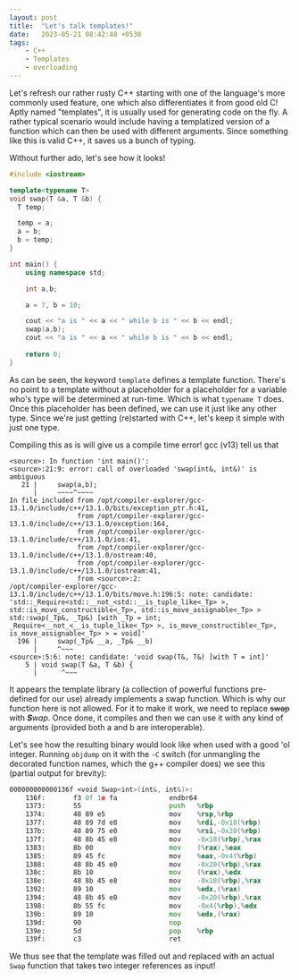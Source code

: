 ```yaml
---
layout: post
title:  "Let's talk templates!"
date:   2023-05-21 08:42:48 +0530
tags: 
    - C++
    - Templates
    - overloading
---
```

Let's refresh our rather rusty C++ starting with one of the language's more commonly used feature, one which also differentiates it from good old C! Aptly named "templates", it is usually used for generating code on the fly. A rather typical scenario would include having a templatized version of a function which can then be used with different arguments. Since something like this is valid C++, it saves us a bunch of typing.

Without further ado, let's see how it looks!

```C++
#include <iostream>

template<typename T>
void swap(T &a, T &b) {
  T temp;

  temp = a;
  a = b;
  b = temp;
}

int main() {
    using namespace std;

    int a,b;

    a = 7, b = 10;

    cout << "a is " << a << " while b is " << b << endl;
    swap(a,b);
    cout << "a is " << a << " while b is " << b << endl;
    
    return 0;
}
```

As can be seen, the keyword `template` defines a template function. There's no point to a template without a placeholder for a placeholder for a variable who's type will be determined at run-time. Which is what  `typename T` does. Once this placeholder has been defined, we can use it just like any other type. Since we're just getting (re)started with C++, let's keep it simple with just one type.<br/>

Compiling this as is will give us a compile time error! gcc (v13) tell us that
```shell
<source>: In function 'int main()':
<source>:21:9: error: call of overloaded 'swap(int&, int&)' is ambiguous
   21 |     swap(a,b);
      |     ~~~~^~~~~
In file included from /opt/compiler-explorer/gcc-13.1.0/include/c++/13.1.0/bits/exception_ptr.h:41,
                 from /opt/compiler-explorer/gcc-13.1.0/include/c++/13.1.0/exception:164,
                 from /opt/compiler-explorer/gcc-13.1.0/include/c++/13.1.0/ios:41,
                 from /opt/compiler-explorer/gcc-13.1.0/include/c++/13.1.0/ostream:40,
                 from /opt/compiler-explorer/gcc-13.1.0/include/c++/13.1.0/iostream:41,
                 from <source>:2:
/opt/compiler-explorer/gcc-13.1.0/include/c++/13.1.0/bits/move.h:196:5: note: candidate: 'std::_Require<std::__not_<std::__is_tuple_like<_Tp> >, std::is_move_constructible<_Tp>, std::is_move_assignable<_Tp> > std::swap(_Tp&, _Tp&) [with _Tp = int; _Require<__not_<__is_tuple_like<_Tp> >, is_move_constructible<_Tp>, is_move_assignable<_Tp> > = void]'
  196 |     swap(_Tp& __a, _Tp& __b)
      |     ^~~~
<source>:5:6: note: candidate: 'void swap(T&, T&) [with T = int]'
    5 | void swap(T &a, T &b) {
      |      ^~~~
```

It appears the template library (a collection of powerful functions pre-defined for our use) already implements a swap function. Which is why our function here is not allowed. For it to make it work, we need to replace <s>swap</s> with _<b>S</b>wap_. Once done, it compiles and then we can use it with any kind of arguments (provided both a and b are interoperable).

Let's see how the resulting binary would look like when used with a good 'ol integer. Running `objdump` on it with the `-C` switch (for unmangling the decorated function names, which the g++ compiler does) we see this (partial output for brevity):
```asm
000000000000136f <void Swap<int>(int&, int&)>:
    136f:       f3 0f 1e fa             endbr64
    1373:       55                      push   %rbp
    1374:       48 89 e5                mov    %rsp,%rbp
    1377:       48 89 7d e8             mov    %rdi,-0x18(%rbp)
    137b:       48 89 75 e0             mov    %rsi,-0x20(%rbp)
    137f:       48 8b 45 e8             mov    -0x18(%rbp),%rax
    1383:       8b 00                   mov    (%rax),%eax
    1385:       89 45 fc                mov    %eax,-0x4(%rbp)
    1388:       48 8b 45 e0             mov    -0x20(%rbp),%rax
    138c:       8b 10                   mov    (%rax),%edx
    138e:       48 8b 45 e8             mov    -0x18(%rbp),%rax
    1392:       89 10                   mov    %edx,(%rax)
    1394:       48 8b 45 e0             mov    -0x20(%rbp),%rax
    1398:       8b 55 fc                mov    -0x4(%rbp),%edx
    139b:       89 10                   mov    %edx,(%rax)
    139d:       90                      nop
    139e:       5d                      pop    %rbp
    139f:       c3                      ret
```

We thus see that the template was filled out and replaced with an actual `Swap` function that takes two integer references as input!